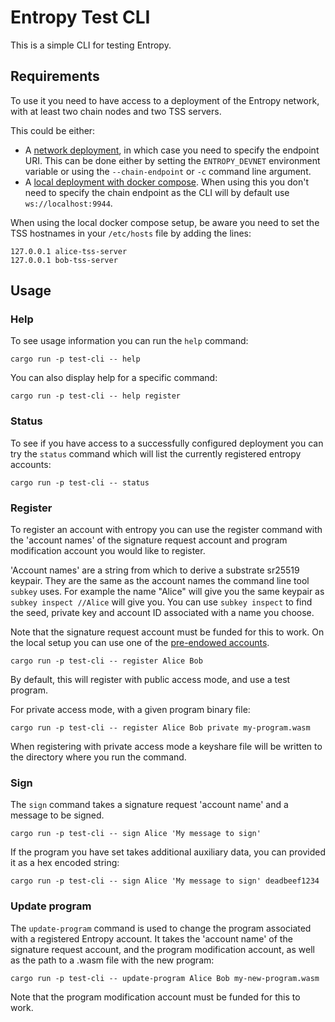 # Entropy Test CLI

This is a simple CLI for testing Entropy.

## Requirements

To use it you need to have access to a deployment of the Entropy network, with at least two chain
nodes and two TSS servers.

This could be either:

- A [network deployment](https://github.com/entropyxyz/meta/wiki/New-Entropy-network-deployment-runbook), in
which case you need to specify the endpoint URI. This can be done either by setting the
`ENTROPY_DEVNET` environment variable or using the `--chain-endpoint` or `-c` command line argument.
- A [local deployment with docker compose](https://github.com/entropyxyz/meta/wiki/Local-devnet).
  When using this you don't need to specify the chain endpoint as the CLI will by default use
  `ws://localhost:9944`.

When using the local docker compose setup, be aware you need to set the TSS hostnames in your
`/etc/hosts` file by adding the lines:

```
127.0.0.1 alice-tss-server
127.0.0.1 bob-tss-server
```

## Usage

### Help

To see usage information you can run the `help` command:

`cargo run -p test-cli -- help`

You can also display help for a specific command:

`cargo run -p test-cli -- help register`

### Status

To see if you have access to a successfully configured deployment you can try the `status` command
which will list the currently registered entropy accounts:

`cargo run -p test-cli -- status`

### Register

To register an account with entropy you can use the register command with the 'account names' of the
signature request account and program modification account you would like to register.

'Account names' are a string from which to derive a substrate sr25519 keypair. They are the same as
the account names the command line tool `subkey` uses. For example the name "Alice" will give you
the same keypair as `subkey inspect //Alice` will give you. You can use `subkey inspect` to find the
seed, private key and account ID associated with a name you choose.

Note that the signature request account must be funded for this to work. On the local setup you can
use one of the [pre-endowed accounts](https://github.com/entropyxyz/entropy-core/blob/master/node/cli/src/endowed_accounts.rs).

`cargo run -p test-cli -- register Alice Bob`

By default, this will register with public access mode, and use a test program.

For private access mode, with a given program binary file:

`cargo run -p test-cli -- register Alice Bob private my-program.wasm`

When registering with private access mode a keyshare file will be written to the directory where you
run the command.

### Sign

The `sign` command takes a signature request 'account name' and a message to be signed.

`cargo run -p test-cli -- sign Alice 'My message to sign'`

If the program you have set takes additional auxiliary data, you can provided it as a hex encoded
string:

`cargo run -p test-cli -- sign Alice 'My message to sign' deadbeef1234`

### Update program

The `update-program` command is used to change the program associated with a registered Entropy
account. It takes the 'account name' of the signature request account, and the program modification
account, as well as the path to a .wasm file with the new program:

`cargo run -p test-cli -- update-program Alice Bob my-new-program.wasm`

Note that the program modification account must be funded for this to work.

